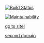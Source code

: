 [![Build Status](https://travis-ci.org/ArtemNehoda/NeoArtX-RSS-Reader.svg?branch=master)](https://travis-ci.org/ArtemNehoda/NeoArtX-RSS-Reader)

[![Maintainability](https://api.codeclimate.com/v1/badges/d477aa2acc6ccc756b6c/maintainability)](https://codeclimate.com/github/ArtemNehoda/project-lvl3-s366/maintainability)

[go to site!](https://neoartxrss.surge.sh)

[second domain](https://neoart.surge.sh)
